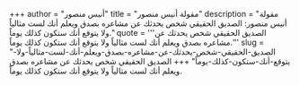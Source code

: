 +++
author = "أنيس منصور"
title = "مقولة أنيس منصور"
description = "مقولة أنيس منصور: الصديق الحقيقي شخص يحدثك عن مشاعره بصدق ويعلم أنك لست مثالياً ولا يتوقع أنك ستكون كذلك يوماً."
quote = '''الصديق الحقيقي شخص يحدثك عن مشاعره بصدق ويعلم أنك لست مثالياً ولا يتوقع أنك ستكون كذلك يوماً.''' 
slug = "الصديق-الحقيقي-شخص-يحدثك-عن-مشاعره-بصدق-ويعلم-أنك-لست-مثالياً-ولا-يتوقع-أنك-ستكون-كذلك-يوماً"
+++
الصديق الحقيقي شخص يحدثك عن مشاعره بصدق ويعلم أنك لست مثالياً ولا يتوقع أنك ستكون كذلك يوماً.
